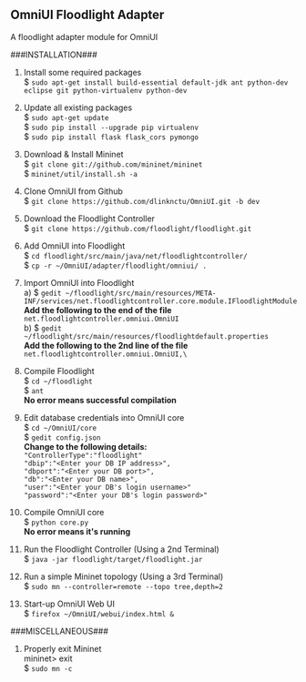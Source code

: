 OmniUI Floodlight Adapter 
-------------------------
A floodlight adapter module for OmniUI

###INSTALLATION###
1. Install some required packages  
$ `sudo apt-get install build-essential default-jdk ant python-dev eclipse git python-virtualenv python-dev`

2. Update all existing packages  
$ `sudo apt-get update`  
$ `sudo pip install --upgrade pip virtualenv`  
$ `sudo pip install flask flask_cors pymongo`

3. Download & Install Mininet  
$ `git clone git://github.com/mininet/mininet`  
$ `mininet/util/install.sh -a`

4. Clone OmniUI from Github  
$ `git clone https://github.com/dlinknctu/OmniUI.git -b dev`

5. Download the Floodlight Controller  
$ `git clone https://github.com/floodlight/floodlight.git`

6. Add OmniUI into Floodlight  
$ `cd floodlight/src/main/java/net/floodlightcontroller/`  
$ `cp -r ~/OmniUI/adapter/floodlight/omniui/ .`

7. Import OmniUI into Floodlight  
	a) $ `gedit ~/floodlight/src/main/resources/META-INF/services/net.floodlightcontroller.core.module.IFloodlightModule`  
	**Add the following to the end of the file**  
	`net.floodlightcontroller.omniui.OmniUI`  
	b) $ `gedit ~/floodlight/src/main/resources/floodlightdefault.properties`  
	**Add the following to the 2nd line of the file**  
	`net.floodlightcontroller.omniui.OmniUI,\`

8. Compile Floodlight  
$ `cd ~/floodlight`  
$ `ant`  
**No error means successful compilation**  

9. Edit database credentials into OmniUI core  
$ `cd ~/OmniUI/core`  
$ `gedit config.json`  
	**Change to the following details:**  
	`"ControllerType":"floodlight"`  
	`"dbip":"<Enter your DB IP address>",`  
	`"dbport":"<Enter your DB port>",`  
	`"db":"<Enter your DB name>",`  
	`"user":"<Enter your DB's login username>"`  
	`"password":"<Enter your DB's login password>"`  

10. Compile OmniUI core  
$ `python core.py`  
**No error means it's running**  

10. Run the Floodlight Controller (Using a 2nd Terminal)  
$ `java -jar floodlight/target/floodlight.jar`

11. Run a simple Mininet topology (Using a 3rd Terminal)  
$ `sudo mn --controller=remote --topo tree,depth=2`

12. Start-up OmniUI Web UI  
$ `firefox ~/OmniUI/webui/index.html &`

###MISCELLANEOUS###
1. Properly exit Mininet  
mininet> exit  
$ `sudo mn -c`

